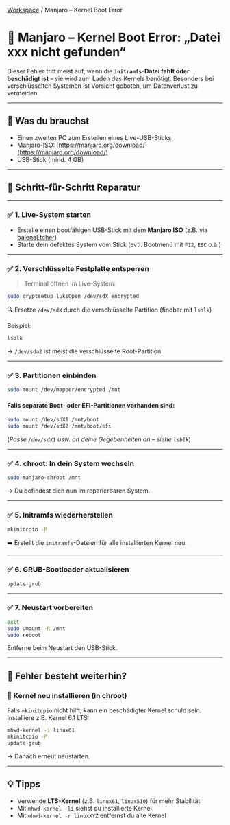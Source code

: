 [Workspace](ReadMe.md) / Manjaro – Kernel Boot Error

# 🛑 Manjaro – Kernel Boot Error: „Datei xxx nicht gefunden“

Dieser Fehler tritt meist auf, wenn die **`initramfs`-Datei fehlt oder beschädigt ist** – sie wird zum Laden des Kernels benötigt. Besonders bei verschlüsselten Systemen ist Vorsicht geboten, um Datenverlust zu vermeiden.

---

## 🧰 Was du brauchst

* Einen zweiten PC zum Erstellen eines Live-USB-Sticks
* Manjaro-ISO: [https://manjaro.org/download/](https://manjaro.org/download/)
* USB-Stick (mind. 4 GB)

---

## 🔧 Schritt-für-Schritt Reparatur

---

### ✅ 1. Live-System starten

* Erstelle einen bootfähigen USB-Stick mit dem **Manjaro ISO** (z.B. via [balenaEtcher](https://etcher.io/))
* Starte dein defektes System vom Stick (evtl. Bootmenü mit `F12`, `ESC` o.ä.)

---

### ✅ 2. Verschlüsselte Festplatte entsperren

> Terminal öffnen im Live-System:

```bash
sudo cryptsetup luksOpen /dev/sdX encrypted
```

🔍 Ersetze `/dev/sdX` durch die verschlüsselte Partition (findbar mit `lsblk`)

Beispiel:

```bash
lsblk
```

→ `/dev/sda2` ist meist die verschlüsselte Root-Partition.

---

### ✅ 3. Partitionen einbinden

```bash
sudo mount /dev/mapper/encrypted /mnt
```

#### Falls separate Boot- oder EFI-Partitionen vorhanden sind:

```bash
sudo mount /dev/sdX1 /mnt/boot
sudo mount /dev/sdX2 /mnt/boot/efi
```

(*Passe `/dev/sdX1` usw. an deine Gegebenheiten an – siehe `lsblk`*)

---

### ✅ 4. chroot: In dein System wechseln

```bash
sudo manjaro-chroot /mnt
```

→ Du befindest dich nun im reparierbaren System.

---

### ✅ 5. Initramfs wiederherstellen

```bash
mkinitcpio -P
```

➡️ Erstellt die `initramfs`-Dateien für alle installierten Kernel neu.

---

### ✅ 6. GRUB-Bootloader aktualisieren

```bash
update-grub
```

---

### ✅ 7. Neustart vorbereiten

```bash
exit
sudo umount -R /mnt
sudo reboot
```

Entferne beim Neustart den USB-Stick.

---

## 🧪 Fehler besteht weiterhin?

### 🔄 Kernel neu installieren (in chroot)

Falls `mkinitcpio` nicht hilft, kann ein beschädigter Kernel schuld sein. Installiere z.B. Kernel 6.1 LTS:

```bash
mhwd-kernel -i linux61
mkinitcpio -P
update-grub
```

→ Danach erneut neustarten.

---

## 💡 Tipps

* Verwende **LTS-Kernel** (z.B. `linux61`, `linux510`) für mehr Stabilität
* Mit `mhwd-kernel -li` siehst du installierte Kernel
* Mit `mhwd-kernel -r linuxXYZ` entfernst du alte Kernel
